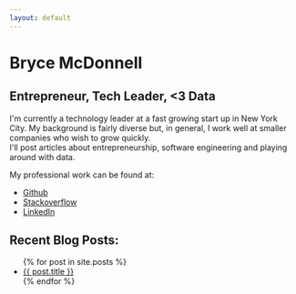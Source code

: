 ```yaml
---
layout: default
---
```

<div id="header">
  <h1> Bryce McDonnell </h1>
  <h2> Entrepreneur, Tech Leader, <3 Data </h2>
</div>

<div id="intro">
    I'm currently a technology leader at a fast growing start up in New York City.
    My background is fairly diverse but, in general,
    I work well at smaller companies who wish to grow quickly.
</div>

<div id="post-intro">
  I'll post articles about entrepreneurship, software engineering and
  playing around with data.
</div>

<div id="ego">
  <p> My professional work can be found at: </p>
  <ul>
  <li>
    <a href="https://www.github.com/brycemcd" target="_blank">Github</a>
  </li>
  <li>
    <a href="http://stackoverflow.com/users/366464/bryce" target="_blank">Stackoverflow</a>
  </li>
    <li>
      <a href="https://www.linkedin.com/in/brycemcd"
target="_blank">LinkedIn</a>
    </li>
  </ul>
</div>

## Recent Blog Posts:

<ul>
{% for post in site.posts %}
  <li> <a href="{{ post.url }}">{{ post.title }}</a> </li>
{% endfor %}
</ul>
